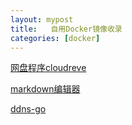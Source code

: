 ```yaml
---
layout: mypost
title:   自用Docker镜像收录
categories: [docker]
---
```

[网盘程序cloudreve](https://hub.docker.com/r/jialezi/cloudreve)

[markdown编辑器](https://hub.docker.com/r/lstcml/n1_markdown)

[ddns-go](https://blog.198168.xyz/posts/2021/02/26/%E7%AE%80%E5%8D%95%E5%A5%BD%E7%94%A8%E7%9A%84ddns-go.html)

